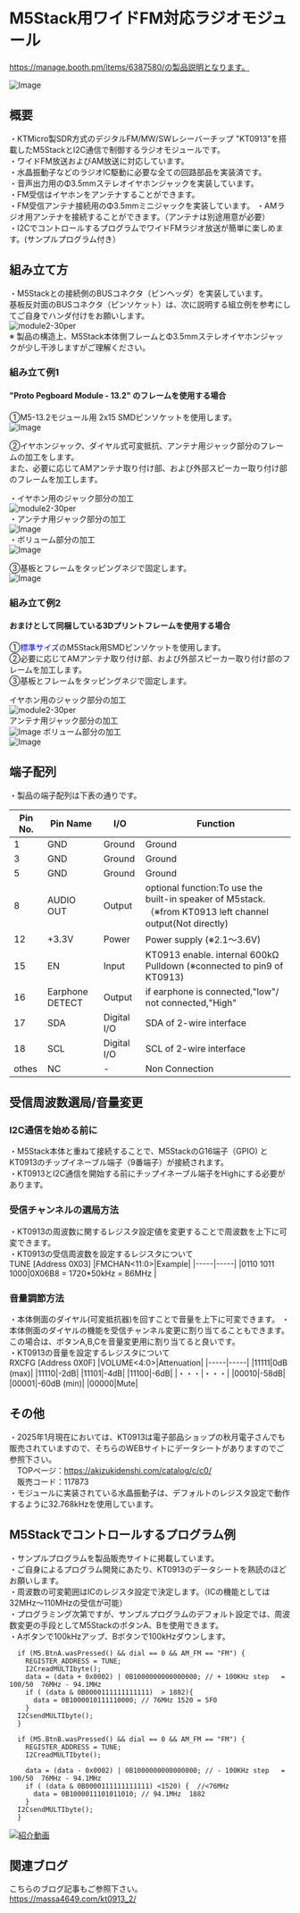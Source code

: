 # M5Stack用ワイドFM対応ラジオモジュール
https://manage.booth.pm/items/6387580/の製品説明となります。  

![Image](https://github.com/user-attachments/assets/12dc7616-5410-40e7-96d6-37e147372872)

## 概要
・KTMicro製SDR方式のデジタルFM/MW/SWレシーバーチップ "KT0913"を搭載したM5StackとI2C通信で制御するラジオモジュールです。  
・ワイドFM放送およびAM放送に対応しています。  
・水晶振動子などのラジオIC駆動に必要な全ての回路部品を実装済です。  
・音声出力用のΦ3.5mmステレオイヤホンジャックを実装しています。  
・FM受信はイヤホンをアンテナすることができます。  
・FM受信アンテナ接続用のΦ3.5mmミニジャックを実装しています。 
・AMラジオ用アンテナを接続することができます。（アンテナは別途用意が必要）  
・I2CでコントロールするプログラムでワイドFMラジオ放送が簡単に楽しめます。(サンプルプログラム付き）  

## 組み立て方
・M5Stackとの接続側のBUSコネクタ（ピンヘッダ）を実装しています。  
  基板反対面のBUSコネクタ（ピンソケット）は、次に説明する組立例を参考にしてご自身でハンダ付けをお願いします。  
![module2-30per](https://github.com/user-attachments/assets/3c74b1cb-6309-4528-93c6-1831bfa8984b)  
※ 製品の構造上、M5Stack本体側フレームとΦ3.5mmステレオイヤホンジャックが少し干渉しますがご理解ください。 

### 組み立て例1
#### "Proto Pegboard Module - 13.2" のフレームを使用する場合
①M5-13.2モジュール用 2x15 SMDピンソケットを使用します。  
![Image](https://github.com/user-attachments/assets/161e9512-5bb5-4ad2-ad0a-c62c84caf888)  

②イヤホンジャック、ダイヤル式可変抵抗、アンテナ用ジャック部分のフレームの加工をします。  
また、必要に応じてAMアンテナ取り付け部、および外部スピーカー取り付け部のフレームを加工します。  

・イヤホン用のジャック部分の加工  
![module2-30per](https://github.com/user-attachments/assets/3c74b1cb-6309-4528-93c6-1831bfa8984b)  
・アンテナ用ジャック部分の加工  
![Image](https://github.com/user-attachments/assets/da37bd5f-c231-4b82-b00d-3e10c4b2b96a)  
・ボリューム部分の加工  
![Image](https://github.com/user-attachments/assets/7241ce93-f1be-462b-ac31-798bb4cedfcb)  

③基板とフレームをタッピングネジで固定します。  
![Image](https://github.com/user-attachments/assets/faa5f4e3-a27a-43fe-b798-546ec6c2a5a0)  

### 組み立て例2
#### おまけとして同梱している3Dプリントフレームを使用する場合  
①<span style="color: blue;">標準サイズ</span>のM5Stack用SMDピンソケットを使用します。  
②必要に応じてAMアンテナ取り付け部、および外部スピーカー取り付け部のフレームを加工します。  
③基板とフレームをタッピングネジで固定します。  

イヤホン用のジャック部分の加工  
![module2-30per](https://github.com/user-attachments/assets/3c74b1cb-6309-4528-93c6-1831bfa8984b)  
アンテナ用ジャック部分の加工  
![Image](https://github.com/user-attachments/assets/da37bd5f-c231-4b82-b00d-3e10c4b2b96a)
ボリューム部分の加工  
![Image](https://github.com/user-attachments/assets/7241ce93-f1be-462b-ac31-798bb4cedfcb)




## 端子配列
・製品の端子配列は下表の通りです。  

|Pin No.|Pin Name|I/O|Function|
|-----|-----|-----|-----|
|1|GND|Ground|Ground|
|3|GND|Ground|Ground|
|5|GND|Ground|Ground|
|8|AUDIO OUT|Output|optional function:To use the built-in speaker of M5stack. （※from KT0913 left channel output(Not directly)|
|12|+3.3V|Power|Power supply (※2.1～3.6V)|
|15|EN|Input|KT0913 enable. internal 600kΩ Pulldown (※connected to pin9 of KT0913)|
|16|Earphone DETECT|Output|if earphone is connected,"low"/ not connected,"High"|
|17|SDA|Digital I/O|SDA of 2-wire interface|
|18|SCL|Digital I/O|SCL of 2-wire interface|
|othes|NC|-|Non Connection|


## 受信周波数選局/音量変更
### I2C通信を始める前に
・M5Stack本体と重ねて接続することで、M5StackのG16端子（GPIO) とKT0913のチップイネーブル端子（9番端子）が接続されます。  
・KT0913とI2C通信を開始する前にチップイネーブル端子をHighにする必要があります。  

### 受信チャンネルの選局方法
・KT0913の周波数に関するレジスタ設定値を変更することで周波数を上下に可変できます。  
・KT0913の受信周波数を設定するレジスタについて  
TUNE [Address 0X03]
|FMCHAN<11:0>|Example|
|-----|-----|
|0110 1011 1000|0X06B8 = 1720*50kHz = 86MHz |

### 音量調節方法
・本体側面のダイヤル(可変抵抗器)を回すことで音量を上下に可変できます。
・本体側面のダイヤルの機能を受信チャンネル変更に割り当てることもできます。この場合は、ボタンA,B,Cを音量変更用に割り当てると良いです。  
・KT0913の音量を設定するレジスタについて  
RXCFG [Address 0X0F]
|VOLUME<4:0>|Attenuation|
|-----|-----|
|11111|0dB (max)|
|11110|-2dB|
|11101|-4dB|
|11100|-6dB|
|・・・|・・・|
|00010|-58dB|
|00001|-60dB (min)|
|00000|Mute|

## その他
・2025年1月現在においては、KT0913は電子部品ショップの秋月電子さんでも販売されていますので、そちらのWEBサイトにデータシートがありますのでご参照下さい。  
　TOPページ：https://akizukidenshi.com/catalog/c/c0/  
　販売コード：117873  
・モジュールに実装されている水晶振動子は、デフォルトのレジスタ設定で動作するように32.768kHzを使用しています。

## M5Stackでコントロールするプログラム例
・サンプルプログラムを製品販売サイトに掲載しています。  
・ご自身によるプログラム開発にあたり、KT0913のデータシートを熟読のほどお願いします。  
・周波数の可変範囲はICのレジスタ設定で決定します。（ICの機能としては32MHz～110MHzの受信が可能）  
・プログラミング次第ですが、サンプルプログラムのデフォルト設定では、周波数変更の手段としてM5StackのボタンA、Bを使用できます。  
・Aボタンで100kHzアップ、Bボタンで100kHzダウンします。  
```
  if (M5.BtnA.wasPressed() && dial == 0 && AM_FM == "FM") {
    REGISTER_ADDRESS = TUNE;
    I2CreadMULTIbyte();
    data = (data + 0x0002) | 0B1000000000000000; // + 100KHz step   = 100/50  76MHz - 94.1MHz
    if ( (data & 0B0000111111111111)  > 1882){
      data = 0B1000010111110000; // 76MHz 1520 = 5F0
    }
  I2CsendMULTIbyte();
  }

  if (M5.BtnB.wasPressed() && dial == 0 && AM_FM == "FM") {
    REGISTER_ADDRESS = TUNE;
    I2CreadMULTIbyte();

    data = (data - 0x0002) | 0B1000000000000000; // - 100KHz step   = 100/50  76MHz - 94.1MHz
    if ( (data & 0B0000111111111111) <1520) {  //<76MHz
      data = 0B1000011101011010; // 94.1MHz  1882
    }
  I2CsendMULTIbyte();
  }
```

[![紹介動画]()](https://youtu.be/vZIJL4G87UQ)

## 関連ブログ  
こちらのブログ記事もご参照下さい。  
https://massa4649.com/kt0913_2/  

